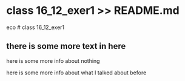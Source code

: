 # class 16_12_exer1 >> README.md
eco # class 16_12_exer1
## there is some more text in here

here is some more info about nothing

here is some more info about what I talked about before

